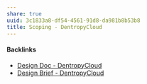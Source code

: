 ```yaml
---
share: true
uuid: 3c1833a8-df54-4561-91d8-da981b8b53b8
title: Scoping - DentropyCloud
---
```

#### Backlinks

* [Design Doc - DentropyCloud](/6c1ccc56-5584-4ec8-9208-34fcdd2a97a5)
* [Design Brief - DentropyCloud](/f992b586-671a-4c15-b91e-4272eb41cf07)